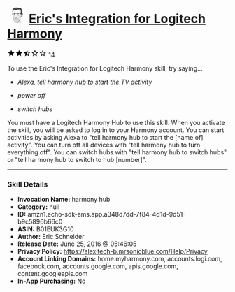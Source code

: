 # &nbsp;<img src="skill_icon" alt="Eric's Integration for Logitech Harmony icon" width="36"> [Eric's Integration for Logitech Harmony](http://alexa.amazon.com/#skills/amzn1.echo-sdk-ams.app.a348d7dd-7f84-4d1d-9d51-b9c5896b66c0)
![2.2 stars](../../images/ic_star_black_18dp_1x.png)![2.2 stars](../../images/ic_star_black_18dp_1x.png)![2.2 stars](../../images/ic_star_half_black_18dp_1x.png)![2.2 stars](../../images/ic_star_border_black_18dp_1x.png)![2.2 stars](../../images/ic_star_border_black_18dp_1x.png) 14

To use the Eric's Integration for Logitech Harmony skill, try saying...

* *Alexa, tell harmony hub to start the TV activity*

* *power off*

* *switch hubs*

You must have a Logitech Harmony Hub to use this skill. When you activate the skill, you will be asked to log in to your Harmony account. You can start activities by asking Alexa to "tell harmony hub to start the [name of] activity". You can turn off all devices with "tell harmony hub to turn everything off". You can switch hubs with "tell harmony hub to switch hubs" or "tell harmony hub to switch to hub [number]".

***

### Skill Details

* **Invocation Name:** harmony hub
* **Category:** null
* **ID:** amzn1.echo-sdk-ams.app.a348d7dd-7f84-4d1d-9d51-b9c5896b66c0
* **ASIN:** B01EUK3G10
* **Author:** Eric Schneider
* **Release Date:** June 25, 2016 @ 05:46:05
* **Privacy Policy:** https://alexitech-b.mrsonicblue.com/Help/Privacy
* **Account Linking Domains:** home.myharmony.com, accounts.logi.com, facebook.com, accounts.google.com, apis.google.com, content.googleapis.com
* **In-App Purchasing:** No
